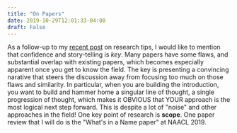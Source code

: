 ```yaml
---
title: "On Papers"
date: 2019-10-29T12:01:33-04:00
draft: False
---
```


As a follow-up to my [recent post](../research-tips.md) on research tips, I would like to mention that confidence and story-telling is *key*. Many papers have some flaws, and substantial overlap with existing papers, which becomes especially apparent once you get to know the field. The key is presenting a convincing narative that steers the discussion away from focusing too much on those flaws and similarity. In particular, when you are building the introduction, you want to build and hammer home a singular line of thought, a single progression of thought, which makes it OBVIOUS that YOUR approach is the most logical next step forward. This is despite a lot of "noise" and other approaches in the field! One key point of research is **scope**.  One paper review that I will do is the "What's in a Name paper" at NAACL 2019. 


